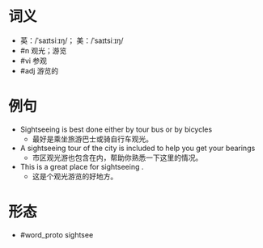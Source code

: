 # 词义
- 英：/ˈsaɪtsiːɪŋ/； 美：/ˈsaɪtsiːɪŋ/
- #n 观光；游览
- #vi 参观
- #adj 游览的
# 例句
- Sightseeing is best done either by tour bus or by bicycles
	- 最好是乘坐旅游巴士或骑自行车观光。
- A sightseeing tour of the city is included to help you get your bearings
	- 市区观光游也包含在内，帮助你熟悉一下这里的情况。
- This is a great place for sightseeing .
	- 这是个观光游览的好地方。
# 形态
- #word_proto sightsee

